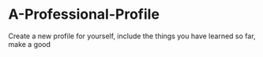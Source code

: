 # A-Professional-Profile
Create a new profile for yourself, include the things you have learned so far, make a good 
